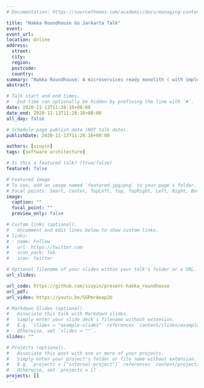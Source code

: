 ```yaml
---
# Documentation: https://sourcethemes.com/academic/docs/managing-content/

title: "Hakka Roundhouse Go Jarkarta Talk"
event:
event_url:
location: Online
address:
  street:
  city:
  region:
  postcode:
  country:
summary: "Hakka Roundhouse: A microservices ready monolith ( with implementation experience discussion )."
abstract:

# Talk start and end times.
#   End time can optionally be hidden by prefixing the line with `#`.
date: 2020-11-13T11:28:16+08:00
date_end: 2020-11-13T11:28:16+08:00
all_day: false

# Schedule page publish date (NOT talk date).
publishDate: 2020-11-13T11:28:16+08:00

authors: [siuyin]
tags: [software architecture]

# Is this a featured talk? (true/false)
featured: false

# Featured image
# To use, add an image named `featured.jpg/png` to your page's folder. 
# Focal points: Smart, Center, TopLeft, Top, TopRight, Left, Right, BottomLeft, Bottom, BottomRight.
image:
  caption: ""
  focal_point: ""
  preview_only: false

# Custom links (optional).
#   Uncomment and edit lines below to show custom links.
# links:
# - name: Follow
#   url: https://twitter.com
#   icon_pack: fab
#   icon: twitter

# Optional filename of your slides within your talk's folder or a URL.
url_slides:

url_code: https://github.com/siuyin/present-hakka_roundhouse
url_pdf:
url_video: https://youtu.be/5GPmrAeap2U

# Markdown Slides (optional).
#   Associate this talk with Markdown slides.
#   Simply enter your slide deck's filename without extension.
#   E.g. `slides = "example-slides"` references `content/slides/example-slides.md`.
#   Otherwise, set `slides = ""`.
slides: ""

# Projects (optional).
#   Associate this post with one or more of your projects.
#   Simply enter your project's folder or file name without extension.
#   E.g. `projects = ["internal-project"]` references `content/project/deep-learning/index.md`.
#   Otherwise, set `projects = []`.
projects: []
---
```

